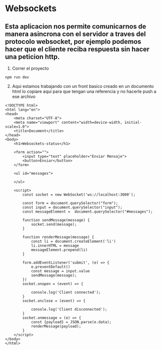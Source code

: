 # Websockets

## Esta aplicacion nos permite  comunicarnos de manera asincrona con el servidor a traves del protocolo websocket, por ejemplo podemos hacer que el cliente reciba respuesta sin hacer una peticion http.

1. Correr el proyecto
```
npm run dev
```
2. Aqui estamos trabajando con un front basico creado en un documento html lo copiare aqui para que tengan una referencia y no hacerle push a ese archivo

```
<!DOCTYPE html>
<html lang="en">
<head>
    <meta charset="UTF-8">
    <meta name="viewport" content="width=device-width, initial-scale=1.0">
    <title>Document</title>
</head>
<body>
    <h1>Websockets-status</h1>

    <form action="">
        <input type="text" placeholder="Enviar Mensaje">
        <button>Enviar</button>
    </form>

    <ul id="messages">

    </ul>

    <script>
        const socket = new WebSocket('ws://localhost:3000');

        const form = document.querySelector("form");
        const input = document.querySelector("input");
        const messageElement =  document.querySelector("#messages");

        function sendMessage(message) {
            socket.send(message);
        }

        function renderMessage(message) {
            const li = document.createElement('li')
            li.innerHTML = message
            messageElement.prepend(li)
        }

        form.addEventListener('submit', (e) => {
            e.preventDefault()
            const message = input.value
            sendMessage(message);
        })
        socket.onopen = (event) => {
            
            console.log('Client connected');
        }
        socket.onclose = (event) => {
            
            console.log('Client disconnected');
        }
        socket.onmessage = (e) => {
            const {payload} = JSON.parse(e.data);
            renderMessage(payload);
        }
    </script>
</body>
</html>
```

